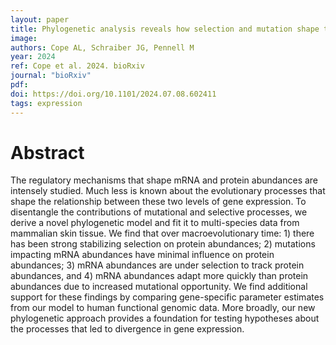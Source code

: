 ```yaml
---
layout: paper
title: Phylogenetic analysis reveals how selection and mutation shape the coevolution of mRNA and protein abundances
image: 
authors: Cope AL, Schraiber JG, Pennell M
year: 2024
ref: Cope et al. 2024. bioRxiv
journal: "bioRxiv"
pdf: 
doi: https://doi.org/10.1101/2024.07.08.602411
tags: expression
---
```


# Abstract

The regulatory mechanisms that shape mRNA and protein abundances are intensely studied. Much less is known about the evolutionary processes that shape the relationship between these two levels of gene expression. To disentangle the contributions of mutational and selective processes, we derive a novel phylogenetic model and fit it to multi-species data from mammalian skin tissue. We find that over macroevolutionary time: 1) there has been strong stabilizing selection on protein abundances; 2) mutations impacting mRNA abundances have minimal influence on protein abundances; 3) mRNA abundances are under selection to track protein abundances, and 4) mRNA abundances adapt more quickly than protein abundances due to increased mutational opportunity. We find additional support for these findings by comparing gene-specific parameter estimates from our model to human functional genomic data. More broadly, our new phylogenetic approach provides a foundation for testing hypotheses about the processes that led to divergence in gene expression.